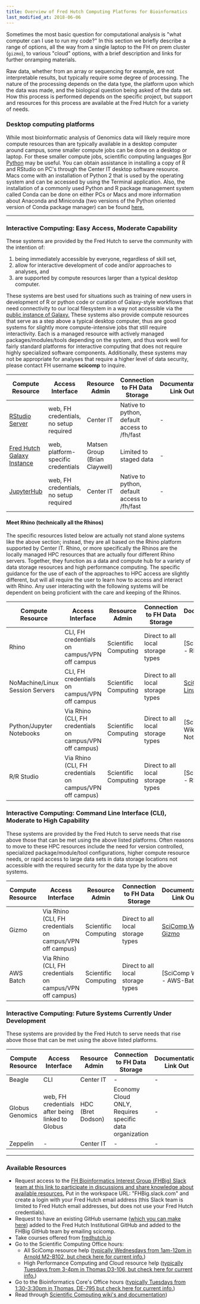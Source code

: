 ```yaml
---
title: Overview of Fred Hutch Computing Platforms for Bioinformatics
last_modified_at: 2018-06-06
---
```


Sometimes the most basic question for computational analysis is "what computer can
I use to run my code?" In this section we briefly describe a range of options, all
the way from a single laptop to the FH on prem cluster (`gizmo`), to various "cloud"
options, with a brief description and links for further onramping materials.

Raw data, whether from an array or sequencing for example, are not interpretable results, but typically require some degree of processing. The nature of the processing depends on the data type, the platform upon which the data was made, and the biological question being asked of the data set.  How this process is performed depends on the specific project, but support and resources for this process are available at the Fred Hutch for a variety of needs.  

### Desktop computing platforms
While most bioinformatic analysis of Genomics data will likely require more compute resources than are typically available in a desktop computer around campus, some smaller compute jobs can be done on a desktop or laptop.  For these smaller compute jobs, scientific computing languages [R](https://www.r-project.org)or [Python](https://www.python.org) may be useful. You can obtain assistance in installing a copy of R and RStudio on PC's through the Center IT desktop software resource.  Macs come with an installation of Python 2 that is used by the operating system and can be accessed by using the Terminal application.  Also, the installation of a commonly used Python and R package management system called Conda can be done on either PCs or Macs and more information about Anaconda and Miniconda (two versions of the Python oriented version of Conda package manager) can be found [here.](https://conda.io/docs/glossary.html#anaconda)

---
### Interactive Computing:  Easy Access, Moderate Capability
These systems are provided by the Fred Hutch to serve the community with the intention of:
1. being immediately accessible by everyone, regardless of skill set,
2. allow for interactive development of code and/or approaches to analyses, and
3. are supported by compute resources larger than a typical desktop computer.

 These systems are best used for situations such as training of new users in development of R or python code or curation of Galaxy-style workflows that need connectivity to our local filesystem in a way not accessible via the [public instance of Galaxy.](https://usegalaxy.org/)  These systems also provide compute resources that serve as a step above a typical desktop computer, thus are good systems for slightly more compute-intensive jobs that still require interactivity.  Each is a managed resource with actively managed packages/modules/tools depending on the system, and thus work well for fairly standard platforms for interactive computing that does not require highly specialized software components.  Additionally, these systems may not be appropriate for analyses that require a higher level of data security, please contact FH username **scicomp** to inquire.


Compute Resource | Access Interface | Resource Admin | Connection to FH Data Storage | Documentation Link Out
--- | --- | --- | --- | ---
[RStudio Server](http://rstudio.fhcrc.org) | web, FH credentials, no setup required | Center IT | Native to python, default access to /fh/fast | -
[Fred Hutch Galaxy Instance](http://galaxy.fredhutch.org/)| web, platform-specific credentials | Matsen Group (Brian Claywell) | Limited to staged data | -
[JupyterHub](https://jupyterhub.fhcrc.org/) | web, FH credentials, no setup required | Center IT | Native to python, default access to /fh/fast | -

#### Meet Rhino (technically all the Rhinos)
The specific resources listed below are actually not stand alone systems like the above section; instead, they are all based on the Rhino platform supported by Center IT.  Rhino, or more specifically the Rhinos are the locally managed HPC resources that are actually four different Rhino servers. Together, they function as a data and compute hub for a variety of data storage resources and high performance computing.  The specific guidance for the use of each of the approaches to HPC access are slightly different, but will all require the user to learn how to access and interact with Rhino.  Any user interacting with the following systems will be dependent on being proficient with the care and keeping of the Rhinos.

Compute Resource | Access Interface | Resource Admin | Connection to FH Data Storage | Documentation Link Out
--- | --- | --- | --- | ---
Rhino | CLI, FH credentials on campus/VPN off campus | Scientific Computing | Direct to all local storage types | [SciComp Wiki - Rhino]
NoMachine/Linux Session Servers | CLI, FH credentials on campus/VPN off campus | Scientific Computing | Direct to all local storage types |  [SciComp Wiki - Linux Servers](https://teams.fhcrc.org/sites/citwiki/SciComp/Pages/Using%20the%20Linux%20Session%20Servers.aspx)
Python/Jupyter Notebooks | Via Rhino (CLI, FH credentials on campus/VPN off campus) | Scientific Computing | Direct to all local storage types | [SciComp Wiki- Jupyter Notebooks]
R/R Studio | Via Rhino (CLI, FH credentials on campus/VPN off campus) | Scientific Computing | Direct to all local storage types | [SciComp Wiki - RStudio]


### Interactive Computing: Command Line Interface (CLI), Moderate to High Capability
These systems are provided by the Fred Hutch to serve needs that rise above those that can be met using the above listed platforms.  Often reasons to move to these HPC resources include the need for version controlled, specialized package/module/tool configurations, higher compute resource needs, or rapid access to large data sets in data storage locations not accessible with the required security for the data type by the above systems.  

Compute Resource | Access Interface | Resource Admin | Connection to FH Data Storage | Documentation Link Out
--- | --- | --- | --- | ---
Gizmo | Via Rhino (CLI, FH credentials on campus/VPN off campus) | Scientific Computing | Direct to all local storage types |  [SciComp Wiki - Gizmo](https://teams.fhcrc.org/sites/citwiki/SciComp/Pages/Gizmo%20and%20slurm,%20when%20use%20srun,%20sbatch%20or%20salloc.aspx)
AWS Batch | Via Rhino (CLI, FH credentials on campus/VPN off campus) | Scientific Computing |Direct to all local storage types |  [SciComp Wiki - AWS-Batch]

### Interactive Computing: Future Systems Currently Under Development
These systems are provided by the Fred Hutch to serve needs that rise above those that can be met using the above listed platforms.

Compute Resource | Access Interface | Resource Admin | Connection to FH Data Storage| Documentation Link Out
--- | --- | --- | --- | ---
Beagle | CLI | Center IT | - | -
Globus Genomics | web, FH credentials after being linked to Globus | HDC (Bret Dodson) | Economy Cloud ONLY, Requires specific data organization | -
Zeppelin | - | Center IT | - | -

---

### Available Resources
- Request access to the [FH Bioinformatics Interest Group (FHBig) Slack team at this link to participate in discussions and share knowledge about available resources.](https://slack.com/signin) Put in the workspace URL:  "FHBig.slack.com" and create a login with your Fred Hutch email address (this Slack team is limited to Fred Hutch email addresses, but does not use your Fred Hutch credentials).  
- Request to have an existing GitHub username ([which you can make here](https://github.com/)) added to the Fred Hutch Institutional GitHub and added to the FHBig GitHub team by emailing scicomp.  
- Take courses offered from [fredhutch.io](http://www.fredhutch.io/)
- Go to the Scientific Computing Office hours:
  - All SciComp resource help ([typically Wednesdays from 1am-12pm in Arnold M2-B102, but check here for current info.](https://teams.fhcrc.org/sites/citwiki/SciComp/Pages/SciComp%20Office%20Hours.aspx))
  - High Performance Computing and Cloud resource help ([typically Tuesdays from 3-4pm in Thomas D3-106, but check here for current info.](https://teams.fhcrc.org/sites/citwiki/SciComp/Pages/SciComp%20Office%20Hours.aspx))
- Go to the Bioinformatics Core's Office hours ([typically Tuesdays from 1:30-3:30pm in Thomas, DE-795 but check here for current info.](https://sharedresources.fredhutch.org/training/bioinformatics-drop-consulting))
- Read through [Scientific Computing wiki's and documentation](https://teams.fhcrc.org/sites/citwiki/SciComp/Pages/Home.aspx?TreeField=Wiki_x0020_Page_x0020_Categories))

